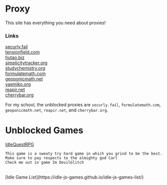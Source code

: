 # Proxy
This site has everything you need about proxies!

<!-- https://sites.google.com/view/emsproksy/ -->

### Links

[securly.fail](https://securly.fail/)
<br>
[tensionfield.com](https://tensionfield.com/)
<br>
[hutao.biz](https://hutao.biz/)
<br>
[simplicitytracker.org](https://simplicitytracker.org/)
<br>
[studychemistry.org](https://studychemistry.org/)
<br>
[formulatemath.com](https://formulatemath.com/)
<br>
[geoponicmath.net](https://geoponicmath.net/)
<br>
[yaemiko.org](https://yaemiko.org/)
<br>
[reapir.net](https://reapir.net/)
<br>
[cherrybar.org](https://cherrybar.org/)


For my school, the unblocked proxies are `securly.fail`, `formulatemath.com`, `geoponicmath.net`, `reapir.net`, and `cherrybar.org`.

# Unblocked Games
[IdleQuestRPG](https://www.iqrpg.com/game.html)
    
    This game is a sweaty try hard game in which you grind to be the best. Make sure to pay respects to the almighty god Carl
    Check me out in game Im DevilGlitch
<br>
[Idle Game List](https://idle-js-games.github.io/idle-js-games-list/)
<br>


